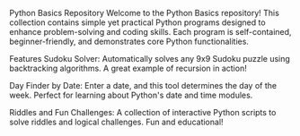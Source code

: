 Python Basics Repository
Welcome to the Python Basics repository! This collection contains simple yet practical Python programs designed to enhance problem-solving and coding skills. Each program is self-contained, beginner-friendly, and demonstrates core Python functionalities.

Features
Sudoku Solver:
Automatically solves any 9x9 Sudoku puzzle using backtracking algorithms. A great example of recursion in action!

Day Finder by Date:
Enter a date, and this tool determines the day of the week. Perfect for learning about Python's date and time modules.

Riddles and Fun Challenges:
A collection of interactive Python scripts to solve riddles and logical challenges. Fun and educational!
